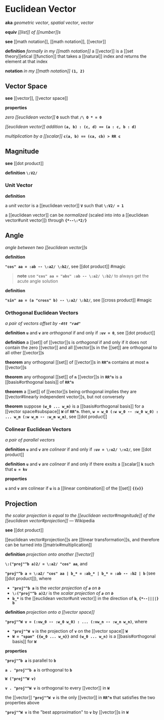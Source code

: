 # Euclidean Vector

**aka** _geometric vector_, _spatial vector_, _vector_

**equiv** _[[list]] of [[number]]s_

**see** [[math notation]], [[math notation]], [[vector]]

**definition** _formally in my [[math notation]]_ a [[vector]] is a [[set theory]]etical [[function]] that takes a [[natural]] index and returns the element at that index

**notation** _in my [[math notation]]_ **`(1, 2)`**

## Vector Space

**see** [[vector]], [[vector space]]

**properties**

_zero [[euclidean vector]]_ **`O`** such that **`/\ O * = 0`**

_[[euclidean vector]] addition_ **`(a, b) : (c, d) == (a : c, b : d)`**

_multiplication by a [[scalar]]_ **`c(a, b) == (ca, cb) > RR c`**

## Magnitude

**see** [[dot product]]

**definition** **`\:V2/`**

### Unit Vector

**definition**

a _unit vector_ is a [[euclidean vector]] **`V`** such that **`\:V2/ = 1`**

a [[euclidean vector]] can be _normalized_ (scaled into into a [[euclidean vector#unit vector]]) through **`{*--\:*2/}`**

## Angle

_angle between two [[euclidean vector]]s_

**definition**

**`"cos" aa = :ab -- \:a2/ \:b2/`**, see [[dot product]] #magic

> **note** use **`"cos" aa = "abs" :ab -- \:a2/ \:b2/`** to always get the acute angle solution

**definition**

**`"sin" aa = (a "cross" b) -- \:a2/ \:b2/`**, see [[cross product]] #magic

### Orthogonal Euclidean Vectors

_a pair of vectors offset by **`-4tt "rad"`**_

**definition** **`u`** and **`v`** are _orthogonal_ if and only if **`:uv = 0`**, see [[dot product]]

**definition** a [[set]] of [[vector]]s is _orthogonal_ if and only if it does not contain the zero [[vector]] and all [[vector]]s in the [[set]] are orthogonal to all other [[vector]]s

**theorem** any orthogonal [[set]] of [[vector]]s in **`RR^n`** contains at most **`n`** [[vector]]s

**theorem** any orthogonal [[set]] of **`n`** [[vector]]s in **`RR^n`** is a [[basis#orthogonal basis]] of **`RR^n`**

**theorem** a [[set]] of [[vector]]s being orthogonal implies they are [[vector#linearly independent vector]]s, but not conversely

**theorem** suppose **`(w_0 ... w_m)`** is a [[basis#orthogonal basis]] for a [[vector space#subspace]] **`W`** of **`RR^n`**. then, **`w = w_0 (:w w_0 -- :w_0 w_0) : ... w_m (:w w_m -- :w_m w_m)`**, see [[dot product]]

### Colinear Euclidean Vectors

_a pair of parallel vectors_

**definition** **`u`** and **`v`** are _colinear_ if and only if **`:uv = \:u2/ \:v2/`**, see [[dot product]]

**definition** **`u`** and **`v`** are _colinear_ if and only if there exsits a [[scalar]] **`k`** such that **`u = kv`**

**properties**

**`u`** and **`v`** are colinear if **`u`** is a [[linear combination]] of the [[set]] **`{{v}}`**

## Projection

_the scalar projection is equal to the [[euclidean vector#magnitude]] of the [[euclidean vector#projection]]_ &mdash; Wikipedia

**see** [[dot product]]

[[euclidean vector#projection]]s are [[linear transformation]]s, and therefore can be turned into [[matrix#multiplication]]

**definition** _projection onto another [[vector]]_

**`\:("proj"^b a)2/ = \:a2/ "cos" aa`**, and

**`"proj"^b a = \:a2/ "cos" aa | b_* = :ab_* | b_* = :ab -- :b2 | b`** (see [[dot product]]), where

- **`"proj"^b a`** is the _vector projection of **`a`** on **`b`**_
- **`\:("proj"^b a)2/`** is the _scalar projection of **`a`** on **`b`**_
- **`b_*`** is the [[euclidean vector#unit vector]] in the direction of **`b`**, **`{*--||||} b`**

**definition** _projection onto a [[vector space]]_

**`"proj"^W v = (:vw_0 -- :w_0 w_0) : ... (:vw_n -- :w_n w_n)`**, where

- **`"proj"^W v`** is the projection of **`v`** on the [[vector space]] **`W`**
- **`W = "span" {{w_0 ... w_n}}`** and **`(w_0 ... w_n)`** is a [[basis#orthogonal basis]] for **`W`**

**properties**

**`"proj"^b a`** is parallel to **`b`**

**`a . "proj"^b a`** is orthogonal to **`b`**

**`W ("proj"^W v)`**

**`v . "proj"^W v`** is orthogonal to every [[vector]] in **`W`**

the [[vector]] **`"proj"^W v`** is the only [[vector]] in **`RR^n`** that satisfies the two properties above

**`"proj"^W v`** is the "best approximation" to **`v`** by [[vector]]s in **`W`**
